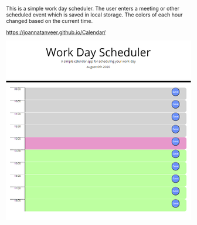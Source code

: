 This is a simple work day scheduler. The user enters a meeting or other scheduled event which is saved in local storage. The colors of each hour changed based on the current time. 

https://joannatanveer.github.io/Calendar/

![screenshot](calendar_screenshot.png)
